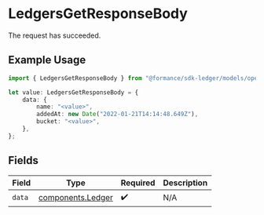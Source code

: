 # LedgersGetResponseBody

The request has succeeded.

## Example Usage

```typescript
import { LedgersGetResponseBody } from "@formance/sdk-ledger/models/operations";

let value: LedgersGetResponseBody = {
    data: {
        name: "<value>",
        addedAt: new Date("2022-01-21T14:14:48.649Z"),
        bucket: "<value>",
    },
};
```

## Fields

| Field                                                  | Type                                                   | Required                                               | Description                                            |
| ------------------------------------------------------ | ------------------------------------------------------ | ------------------------------------------------------ | ------------------------------------------------------ |
| `data`                                                 | [components.Ledger](../../models/components/ledger.md) | :heavy_check_mark:                                     | N/A                                                    |